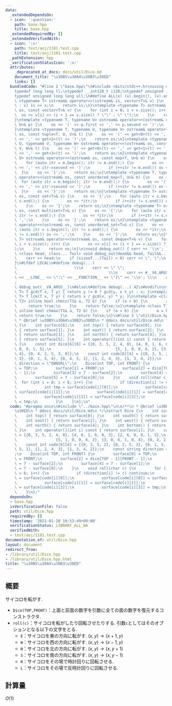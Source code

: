 ```yaml
---
data:
  _extendedDependsOn:
  - icon: ':question:'
    path: base.hpp
    title: base.hpp
  _extendedRequiredBy: []
  _extendedVerifiedWith:
  - icon: ':x:'
    path: test/aoj/1181.test.cpp
    title: test/aoj/1181.test.cpp
  _pathExtension: hpp
  _verificationStatusIcon: ':x:'
  attributes:
    _deprecated_at_docs: docs/util/Dice.md
    document_title: "\u30B5\u30A4\u30B3\u30ED"
    links: []
  bundledCode: "#line 2 \"base.hpp\"\n#include <bits/stdc++.h>\nusing namespace std;\n\
    typedef long long ll;\ntypedef __int128_t i128;\ntypedef unsigned int uint;\n\
    typedef unsigned long long ull;\n#define ALL(x) (x).begin(), (x).end()\n\ntemplate\
    \ <typename T> istream& operator>>(istream& is, vector<T>& v) {\n    for (T& x\
    \ : v) is >> x;\n    return is;\n}\ntemplate <typename T> ostream& operator<<(ostream&\
    \ os, const vector<T>& v) {\n    for (int i = 0; i < v.size(); i++) {\n      \
    \  os << v[i] << (i + 1 == v.size() ? \"\" : \" \");\n    }\n    return os;\n\
    }\ntemplate <typename T, typename U> ostream& operator<<(ostream& os, const pair<T,\
    \ U>& p) {\n    os << '(' << p.first << ',' << p.second << ')';\n    return os;\n\
    }\ntemplate <typename T, typename U, typename V> ostream& operator<<(ostream&\
    \ os, const tuple<T, U, V>& t) {\n    os << '(' << get<0>(t) << ',' << get<1>(t)\
    \ << ',' << get<2>(t) << ')';\n    return os;\n}\ntemplate <typename T, typename\
    \ U, typename V, typename W> ostream& operator<<(ostream& os, const tuple<T, U,\
    \ V, W>& t) {\n    os << '(' << get<0>(t) << ',' << get<1>(t) << ',' << get<2>(t)\
    \ << ',' << get<3>(t) << ')';\n    return os;\n}\ntemplate <typename T, typename\
    \ U> ostream& operator<<(ostream& os, const map<T, U>& m) {\n    os << '{';\n\
    \    for (auto itr = m.begin(); itr != m.end();) {\n        os << '(' << itr->first\
    \ << ',' << itr->second << ')';\n        if (++itr != m.end()) os << ',';\n  \
    \  }\n    os << '}';\n    return os;\n}\ntemplate <typename T, typename U> ostream&\
    \ operator<<(ostream& os, const unordered_map<T, U>& m) {\n    os << '{';\n  \
    \  for (auto itr = m.begin(); itr != m.end();) {\n        os << '(' << itr->first\
    \ << ',' << itr->second << ')';\n        if (++itr != m.end()) os << ',';\n  \
    \  }\n    os << '}';\n    return os;\n}\ntemplate <typename T> ostream& operator<<(ostream&\
    \ os, const set<T>& s) {\n    os << '{';\n    for (auto itr = s.begin(); itr !=\
    \ s.end();) {\n        os << *itr;\n        if (++itr != s.end()) os << ',';\n\
    \    }\n    os << '}';\n    return os;\n}\ntemplate <typename T> ostream& operator<<(ostream&\
    \ os, const multiset<T>& s) {\n    os << '{';\n    for (auto itr = s.begin();\
    \ itr != s.end();) {\n        os << *itr;\n        if (++itr != s.end()) os <<\
    \ ',';\n    }\n    os << '}';\n    return os;\n}\ntemplate <typename T> ostream&\
    \ operator<<(ostream& os, const unordered_set<T>& s) {\n    os << '{';\n    for\
    \ (auto itr = s.begin(); itr != s.end();) {\n        os << *itr;\n        if (++itr\
    \ != s.end()) os << ',';\n    }\n    os << '}';\n    return os;\n}\ntemplate <typename\
    \ T> ostream& operator<<(ostream& os, const deque<T>& v) {\n    for (int i = 0;\
    \ i < v.size(); i++) {\n        os << v[i] << (i + 1 == v.size() ? \"\" : \" \"\
    );\n    }\n    return os;\n}\n\nvoid debug_out() { cerr << '\\n'; }\ntemplate\
    \ <class Head, class... Tail> void debug_out(Head&& head, Tail&&... tail) {\n\
    \    cerr << head;\n    if (sizeof...(Tail) > 0) cerr << \", \";\n    debug_out(move(tail)...);\n\
    }\n#ifdef LOCAL\n#define debug(...)                                          \
    \                         \\\n    cerr << \" \";                             \
    \                                        \\\n    cerr << #__VA_ARGS__ << \" :[\"\
    \ << __LINE__ << \":\" << __FUNCTION__ << \"]\" << '\\n'; \\\n    cerr << \" \"\
    ;                                                                     \\\n   \
    \ debug_out(__VA_ARGS__)\n#else\n#define debug(...) 42\n#endif\n\ntemplate <typename\
    \ T> T gcd(T x, T y) { return y != 0 ? gcd(y, x % y) : x; }\ntemplate <typename\
    \ T> T lcm(T x, T y) { return x / gcd(x, y) * y; }\n\ntemplate <class T1, class\
    \ T2> inline bool chmin(T1& a, T2 b) {\n    if (a > b) {\n        a = b;\n   \
    \     return true;\n    }\n    return false;\n}\ntemplate <class T1, class T2>\
    \ inline bool chmax(T1& a, T2 b) {\n    if (a < b) {\n        a = b;\n       \
    \ return true;\n    }\n    return false;\n}\n#line 3 \"util/Dice.hpp\"\n\n/**\n\
    \ * @brief \u30B5\u30A4\u30B3\u30ED\n * @docs docs/util/Dice.md\n */\nstruct Dice\
    \ {\n    int surface[6];\n    int top() { return surface[0]; }\n    int south()\
    \ { return surface[1]; }\n    int east() { return surface[2]; }\n    int west()\
    \ { return surface[3]; }\n    int north() { return surface[4]; }\n    int bottom()\
    \ { return surface[5]; }\n    int operator[](int i) const { return surface[i];\
    \ }\n    const int dice[6][6] = {{0, 3, 5, 2, 4, 0}, {4, 0, 1, 6, 0, 3}, {2, 6,\
    \ 0, 0, 1, 5},\n                            {5, 1, 0, 0, 6, 2}, {3, 0, 6, 1, 0,\
    \ 4}, {0, 4, 2, 5, 3, 0}};\n    const int code[6][4] = {{0, 3, 5, 2}, {0, 2, 5,\
    \ 3}, {0, 1, 5, 4}, {0, 4, 5, 1}, {1, 2, 4, 3}, {1, 3, 4, 2}};\n    const string\
    \ direction = \"EWNSRL\";\n    Dice(int TOP, int FRONT) {\n        surface[0]\
    \ = TOP;\n        surface[1] = FRONT;\n        surface[2] = dice[TOP - 1][FRONT\
    \ - 1];\n        surface[3] = 7 - surface[2];\n        surface[4] = 7 - surface[1];\n\
    \        surface[5] = 7 - surface[0];\n    }\n    void roll(char c) {\n      \
    \  for (int i = 0; i < 6; i++) {\n            if (direction[i] != c) continue;\n\
    \            int tmp = surface[code[i][0]];\n            surface[code[i][0]] =\
    \ surface[code[i][1]];\n            surface[code[i][1]] = surface[code[i][2]];\n\
    \            surface[code[i][2]] = surface[code[i][3]];\n            surface[code[i][3]]\
    \ = tmp;\n        }\n    }\n};\n"
  code: "#pragma once\n#include \"../base.hpp\"\n\n/**\n * @brief \u30B5\u30A4\u30B3\
    \u30ED\n * @docs docs/util/Dice.md\n */\nstruct Dice {\n    int surface[6];\n\
    \    int top() { return surface[0]; }\n    int south() { return surface[1]; }\n\
    \    int east() { return surface[2]; }\n    int west() { return surface[3]; }\n\
    \    int north() { return surface[4]; }\n    int bottom() { return surface[5];\
    \ }\n    int operator[](int i) const { return surface[i]; }\n    const int dice[6][6]\
    \ = {{0, 3, 5, 2, 4, 0}, {4, 0, 1, 6, 0, 3}, {2, 6, 0, 0, 1, 5},\n           \
    \                 {5, 1, 0, 0, 6, 2}, {3, 0, 6, 1, 0, 4}, {0, 4, 2, 5, 3, 0}};\n\
    \    const int code[6][4] = {{0, 3, 5, 2}, {0, 2, 5, 3}, {0, 1, 5, 4}, {0, 4,\
    \ 5, 1}, {1, 2, 4, 3}, {1, 3, 4, 2}};\n    const string direction = \"EWNSRL\"\
    ;\n    Dice(int TOP, int FRONT) {\n        surface[0] = TOP;\n        surface[1]\
    \ = FRONT;\n        surface[2] = dice[TOP - 1][FRONT - 1];\n        surface[3]\
    \ = 7 - surface[2];\n        surface[4] = 7 - surface[1];\n        surface[5]\
    \ = 7 - surface[0];\n    }\n    void roll(char c) {\n        for (int i = 0; i\
    \ < 6; i++) {\n            if (direction[i] != c) continue;\n            int tmp\
    \ = surface[code[i][0]];\n            surface[code[i][0]] = surface[code[i][1]];\n\
    \            surface[code[i][1]] = surface[code[i][2]];\n            surface[code[i][2]]\
    \ = surface[code[i][3]];\n            surface[code[i][3]] = tmp;\n        }\n\
    \    }\n};"
  dependsOn:
  - base.hpp
  isVerificationFile: false
  path: util/Dice.hpp
  requiredBy: []
  timestamp: '2021-01-20 10:53:49+09:00'
  verificationStatus: LIBRARY_ALL_WA
  verifiedWith:
  - test/aoj/1181.test.cpp
documentation_of: util/Dice.hpp
layout: document
redirect_from:
- /library/util/Dice.hpp
- /library/util/Dice.hpp.html
title: "\u30B5\u30A4\u30B3\u30ED"
---
```

## 概要
サイコロを転がす.

- `Dice(TOP,FRONT)`：上面と前面の数字を引数に全ての面の数字を復元するコンストラクタ.
- `roll(c)`：サイコロを転がしたり回転させたりする. 引数`c`としてはそのオプションとなる以下の文字をとる.
    - `E`：サイコロを東の方向に転がす. $(x,y)\rightarrow (x+1,y)$
    - `W`：サイコロを西の方向に転がす. $(x,y)\rightarrow (x-1,y)$
    - `N`：サイコロを北の方向に転がす. $(x,y)\rightarrow (x,y+1)$
    - `S`：サイコロを南の方向に転がす. $(x,y)\rightarrow (x,y-1)$
    - `R`：サイコロをその場で時計回りに回転させる.
    - `L`：サイコロをその場で反時計回りに回転させる.

## 計算量
$O(1)$